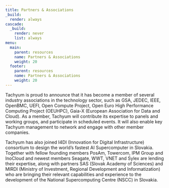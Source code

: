 ```yaml
---
title: Partners & Associations
_build:
  render: always
cascade:
  _build:
    render: never
    list: always
menu:
  main:
    parent: resources
    name: Partners & Associations
    weight: 20
  footer:
    parent: resources
    name: Partners & Associations
    weight: 20
---
```

Tachyum is proud to announce that it has become a member of several industry associations in the technology sector, such as GSA, JEDEC, IEEE, OpenBMC, UEFI, Open Compute Project, Open Euro High Performance Computing Project (OEUHPC), Gaia-X (European Association for Data and Cloud). As a member, Tachyum will contribute its expertise to panels and working groups, and participate in scheduled events. It will also enable key Tachyum management to network and engage with other member companies.



Tachyum has also joined I4DI (Innovation for Digital Infrastructure) consortium to design the world’s fastest AI Supercomputer in Slovakia. Together with fellow founding members PosAm, Towercom, IPM Group and InoCloud and newest members Seagate, WWT, VNET and Sylex are lending their expertise, along with partners SAS (Slovak Academy of Sciences) and MIRDI (Ministry of Investment, Regional Development and Informatization) who are bringing their relevant capabilities and experience to the development of the National Supercomputing Centre (NSCC) in Slovakia.